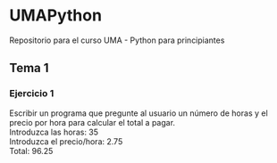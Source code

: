 # UMAPython
Repositorio para el curso UMA - Python para principiantes

## Tema 1
### Ejercicio 1
Escribir un programa que pregunte al usuario un número de horas y el precio por hora para calcular el total a pagar.  
    Introduzca las horas: 35  
    Introduzca el precio/hora: 2.75  
    Total: 96.25  
